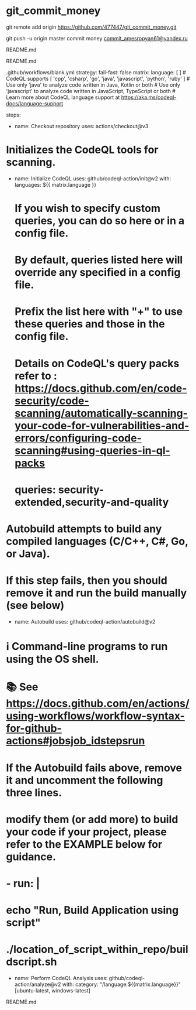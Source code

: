 # git_commit_money
git remote add origin https://github.com/477447/git_commit_money.git

git push -u origin master
commit money
commit_amesropyan61@yandex.ru


README.md

README.md

.github/workflows/blank.yml
strategy:
  fail-fast: false
  matrix:
    language: [  ]
    # CodeQL supports [ 'cpp', 'csharp', 'go', 'java', 'javascript', 'python', 'ruby' ]
    # Use only 'java' to analyze code written in Java, Kotlin or both
    # Use only 'javascript' to analyze code written in JavaScript, TypeScript or both
    # Learn more about CodeQL language support at https://aka.ms/codeql-docs/language-support

steps:
- name: Checkout repository
  uses: actions/checkout@v3

# Initializes the CodeQL tools for scanning.
- name: Initialize CodeQL
  uses: github/codeql-action/init@v2
  with:
    languages: ${{ matrix.language }}
    # If you wish to specify custom queries, you can do so here or in a config file.
    # By default, queries listed here will override any specified in a config file.
    # Prefix the list here with "+" to use these queries and those in the config file.

    # Details on CodeQL's query packs refer to : https://docs.github.com/en/code-security/code-scanning/automatically-scanning-your-code-for-vulnerabilities-and-errors/configuring-code-scanning#using-queries-in-ql-packs
    # queries: security-extended,security-and-quality


# Autobuild attempts to build any compiled languages  (C/C++, C#, Go, or Java).
# If this step fails, then you should remove it and run the build manually (see below)
- name: Autobuild
  uses: github/codeql-action/autobuild@v2

# ℹ️ Command-line programs to run using the OS shell.
# 📚 See https://docs.github.com/en/actions/using-workflows/workflow-syntax-for-github-actions#jobsjob_idstepsrun

#   If the Autobuild fails above, remove it and uncomment the following three lines.
#   modify them (or add more) to build your code if your project, please refer to the EXAMPLE below for guidance.

# - run: |
#   echo "Run, Build Application using script"
#   ./location_of_script_within_repo/buildscript.sh

- name: Perform CodeQL Analysis
  uses: github/codeql-action/analyze@v2
  with:
    category: "/language:${{matrix.language}}"
[ubuntu-latest, windows-latest]

README.md
